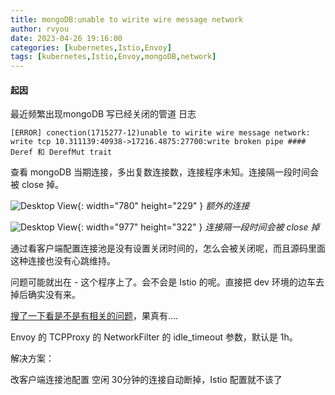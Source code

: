```yaml
---
title: mongoDB:unable to wirite wire message network
author: rvyou
date: 2023-04-26 19:16:00
categories: [kubernetes,Istio,Envoy]
tags: [kubernetes,Istio,Envoy,mongoDB,network]
---
```


#### 起因

最近频繁出现mongoDB 写已经关闭的管道 日志

```shell
[ERROR] conection(1715277-12)unable to wirite wire message network: write tcp 10.311139:40938->17216.4875:27700:write broken pipe #### Deref 和 DerefMut trait
```

查看 mongoDB 当期连接，多出复数连接数，连接程序未知。连接隔一段时间会被 close 掉。

![Desktop View](/posts/20190808/mockup.png){: width="780" height="229" } _额外的连接_

![Desktop View](/posts/20190808/mockup.png){: width="977" height="322" } _连接隔一段时间会被 close 掉_

通过看客户端配置连接池是没有设置关闭时间的，怎么会被关闭呢，而且源码里面这种连接也没有心跳维持。

问题可能就出在 - 这个程序上了。会不会是 Istio 的呢。直接把 dev 环境的边车去掉后确实没有来。

[搜了一下看是不是有相关的问题](https://github.com/istio/istio/issues/24387)，果真有.... 

Envoy 的 TCPProxy 的 NetworkFilter 的 idle_timeout 参数，默认是 1h。

解决方案：

改客户端连接池配置 空闲 30分钟的连接自动断掉，Istio 配置就不该了
